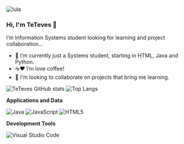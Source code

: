 ![lula](https://user-images.githubusercontent.com/85762759/147761630-9aaf3db3-a0a0-42dd-a3b9-222b9e5b0329.gif)


### Hi, I'm TeTeves 👋
I’m Information Systems student looking for learning and project collaboration...
- 🌱 I’m currently just a Systems student, starting in HTML, Java and Python.
- ☕❤️ I’m love coffee!
- 🤝 I'm looking to collaborate on projects that bring me learning.

![TeTeves GitHub stats](https://github-readme-stats.vercel.app/api?username=TeTeves&count_private=true&theme=radical&show_icons=true) ![Top Langs](https://github-readme-stats.vercel.app/api/top-langs/?username=TeTeves&theme=radical)

**Applications and Data**

  ![Java](https://img.shields.io/badge/-Java-333333?style=flat&logo=Java&logoColor=007396)
  ![JavaScript](https://img.shields.io/badge/-JavaScript-333333?style=flat&logo=javascript)
  ![HTML5](https://img.shields.io/badge/-HTML5-333333?style=flat&logo=HTML5)

**Development Tools**

  ![Visual Studio Code](https://img.shields.io/badge/-Visual%20Studio%20Code-333333?style=flat&logo=visual-studio-code&logoColor=007ACC)
  
